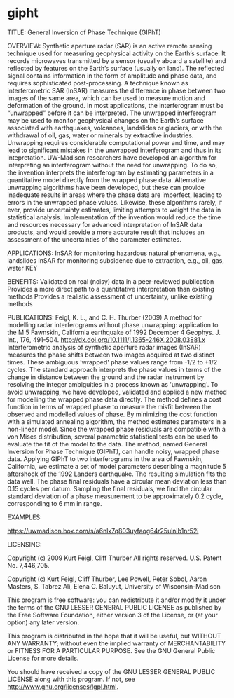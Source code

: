 # gipht
TITLE: General Inversion of Phase Technique (GIPhT)  

OVERVIEW:  Synthetic aperture radar (SAR) is an active remote sensing technique used for measuring geophysical activity on the Earth’s surface. It records microwaves transmitted by a sensor (usually aboard a satellite) and reflected by features on the Earth’s surface (usually on land). The reflected signal contains information in the form of amplitude and phase data, and requires sophisticated post-processing.  A technique known as interferometric SAR (InSAR) measures the difference in phase between two images of the same area, which can be used to measure motion and deformation of the ground. In most applications, the interferogram must be “unwrapped” before it can be interpreted. The unwrapped interferogram may be used to monitor geophysical changes on the Earth’s surface associated with earthquakes, volcanoes, landslides or glaciers, or with the withdrawal of oil, gas, water or minerals by extractive industries. Unwrapping requires considerable computational power and time, and may lead to significant mistakes in the unwrapped interferogram and thus in its intepretation.  UW-Madison researchers have developed an algorithm for interpreting an interferogram without the need for unwrapping. To do so, the invention interprets the interferogram by estimating parameters in a quantitative model directly from the wrapped phase data. Alternative unwrapping algorithms have been developed, but these can provide inadequate results in areas where the phase data are imperfect, leading to errors in the unwrapped phase values. Likewise, these algorithms rarely, if ever, provide uncertainty estimates, limiting attempts to weight the data in statistical analysis. Implementation of the invention would reduce the time and resources necessary for advanced interpretation of InSAR data products, and would provide a more accurate result that includes an assessment of the uncertainties of the parameter estimates.  

APPLICATIONS:  InSAR for monitoring hazardous natural phenomena, e.g., landslides InSAR for monitoring subsidence due to extraction, e.g., oil, gas, water  KEY 

BENEFITS:  Validated on real (noisy) data in a peer-reviewed publication Provides a more direct path to a quantitative interpretation than existing methods Provides a realistic assessment of uncertainty, unlike existing methods  

PUBLICATIONS:  Feigl, K. L., and C. H. Thurber (2009) A method for modelling radar interferograms without phase unwrapping: application to the M 5 Fawnskin, California earthquake of 1992 December 4 Geophys. J. Int., 176, 491-504. http://dx.doi.org/10.1111/j.1365-246X.2008.03881.x  
Interferometric analysis of synthetic aperture radar images (InSAR) measures the phase shifts between two images acquired at two distinct times. These ambiguous 'wrapped' phase values range from -1/2 to +1/2 cycles. The standard approach interprets the phase values in terms of the change in distance between the ground and the radar instrument by resolving the integer ambiguities in a process known as 'unwrapping'. To avoid unwrapping, we have developed, validated and applied a new method for modelling the wrapped phase data directly. The method defines a cost function in terms of wrapped phase to measure the misfit between the observed and modelled values of phase. By minimizing the cost function with a simulated annealing algorithm, the method estimates parameters in a non-linear model. Since the wrapped phase residuals are compatible with a von Mises distribution, several parametric statistical tests can be used to evaluate the fit of the model to the data. The method, named General Inversion for Phase Technique (GIPhT), can handle noisy, wrapped phase data. Applying GIPhT to two interferograms in the area of Fawnskin, California, we estimate a set of model parameters describing a magnitude 5 aftershock of the 1992 Landers earthquake. The resulting simulation fits the data well. The phase final residuals have a circular mean deviation less than 0.15 cycles per datum. Sampling the final residuals, we find the circular standard deviation of a phase measurement to be approximately 0.2 cycle, corresponding to 6 mm in range.  

EXAMPLES:

https://uwmadison.box.com/s/a6nlx7q803uyfaog64r25ulnlb1nr52i

LICENSING: 

Copyright (c) 2009 Kurt Feigl, Cliff Thurber All rights reserved. U.S. Patent No. 7,446,705.  

Copyright (c) Kurt Feigl, Cliff Thurber, Lee Powell, Peter Sobol, Aaron Masters, S. Tabrez Ali, Elena C. Baluyut,
University of Wisconsin-Madison

This program is free software: you can redistribute it and/or modify it under the terms of the GNU LESSER GENERAL PUBLIC LICENSE as published by the Free Software Foundation, either version 3 of the License, or (at your option) any later version.

This program is distributed in the hope that it will be useful, but WITHOUT ANY WARRANTY; without even the implied warranty of MERCHANTABILITY or FITNESS FOR A PARTICULAR PURPOSE.  See the GNU General Public License for more details.

You should have received a copy of the GNU LESSER GENERAL PUBLIC LICENSE along with this program.  If not, see <http://www.gnu.org/licenses/lgpl.html>.

